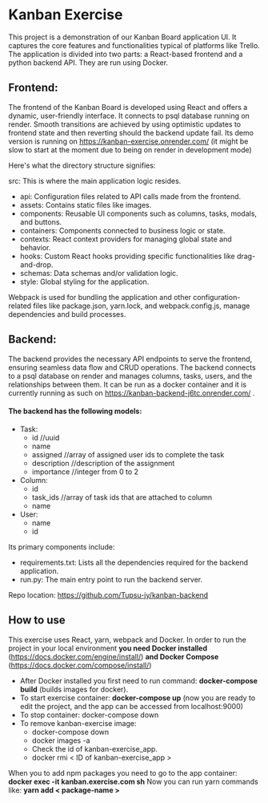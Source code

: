 
# Kanban Exercise

This project is a demonstration of our Kanban Board application UI. It captures the core features and functionalities typical of platforms like Trello. The application is divided into two parts: a React-based frontend and a python backend API. They are run using Docker.


## Frontend:
The frontend of the Kanban Board is developed using React and offers a dynamic, user-friendly interface. It connects to psql database running on render. Smooth transitions are achieved by using optimistic updates to frontend state and then reverting should the backend update fail. Its demo version is running on https://kanban-exercise.onrender.com/ (it might be slow to start at the moment due to being on render in development mode)

Here's what the directory structure signifies:

src: This is where the main application logic resides.
- api: Configuration files related to API calls made from the frontend.
- assets: Contains static files like images.
- components: Reusable UI components such as columns, tasks, modals, and buttons.
- containers: Components connected to business logic or state.
- contexts: React context providers for managing global state and behavior.
- hooks: Custom React hooks providing specific functionalities like drag-and-drop.
- schemas: Data schemas and/or validation logic.
- style: Global styling for the application.

Webpack is used for bundling the application and other configuration-related files like package.json, yarn.lock, and webpack.config.js, manage dependencies and build processes.



## Backend:
The backend provides the necessary API endpoints to serve the frontend, ensuring seamless data flow and CRUD operations. The backend connects to a psql database on render and manages columns, tasks, users, and the relationships between them. It can be run as a docker container and it is currently running as such on https://kanban-backend-j6tc.onrender.com/ . 


#### The backend has the following models:

-   Task:
    -   id //uuid
    -   name
    -   assigned //array of assigned user ids to complete the task
    -   description //description of the assignment
    -   importance //integer from 0 to 2
-   Column:
    -   id
    -   task_ids //array of task ids that are attached to column
    -   name
-   User:
    -   name
    -   id

Its primary components include:

- requirements.txt: Lists all the dependencies required for the backend application.
- run.py: The main entry point to run the backend server.


Repo location:
https://github.com/Tupsu-jy/kanban-backend


## How to use
This exercise uses React, yarn, webpack and Docker. In order to run the project in your local environment **you need Docker installed** (https://docs.docker.com/engine/install/)
**and Docker Compose** (https://docs.docker.com/compose/install/)
- After Docker installed you first need to run command: **docker-compose build** (builds images for docker).
- To start exercise container: **docker-compose up** (now you are ready to edit the project, and the app can be accessed from localhost:9000)
- To stop container: docker-compose down
- To remove kanban-exercise image:
  - docker-compose down
  - docker images -a
  - Check the id of kanban-exercise_app.
  - docker rmi < ID of kanban-exercise_app >


When you to add npm packages you need to go to the app container: **docker exec -it kanban.exercise.com sh**
Now you can run yarn commands like: **yarn add < package-name >**

